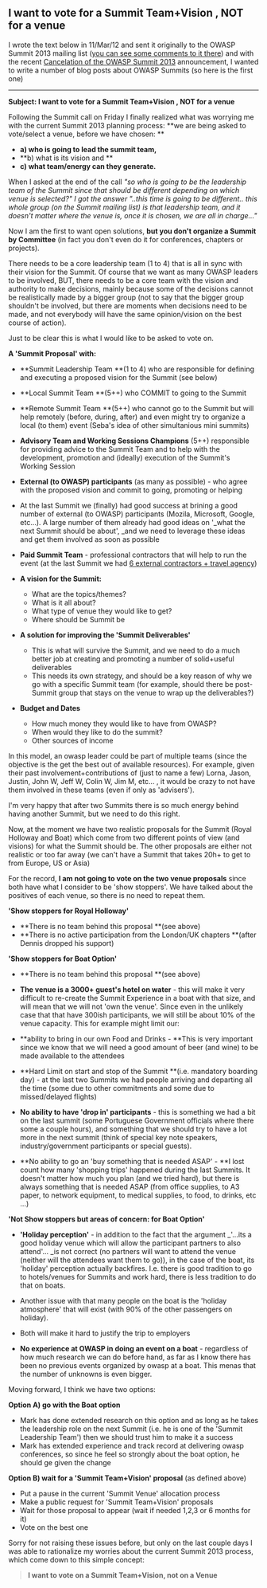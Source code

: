 ##  I want to vote for a Summit Team+Vision , NOT for a venue 

I wrote the text below in 11/Mar/12 and sent it originally to the OWASP Summit 2013 mailing list ([you can see some comments to it there](https://groups.google.com/a/owasp.org/group/owasp-summit-2013/browse_thread/thread/fff1b9a4cf1eeaad)) and with the recent [Cancelation of the OWASP Summit 2013](https://groups.google.com/a/owasp.org/group/owasp-summit-2013/browse_thread/thread/938e40b807dd5cd9?hl=en#) announcement, I wanted to write a number of blog posts about OWASP Summits (so here is the first one)  

- - - 

**Subject: I want to vote for a Summit Team+Vision , NOT for a venue**

Following the Summit call on Friday I finally realized what was worrying me with the current Summit 2013 planning process: **we are being asked to vote/select a venue, before we have chosen: **

* **a) who is going to lead the summit team,**  
* **b) what is its vision and **  
* **c) what team/energy can they generate.**

When I asked at the end of the call _"so who is going to be the leadership team of the Summit since that should be different depending on which venue is selected?" _I got the answer "_..this time is going to be different.. this whole group (on the Summit mailing list) is that leadership team, and it doesn't matter where the venue is, once it is chosen, we are all in charge..."_

Now I am the first to want open solutions, **but you don't organize a Summit by Committee** (in fact you don't even do it for conferences, chapters or projects).

There needs to be a core leadership team (1 to 4) that is all in sync with their vision for the Summit. Of course that we want as many OWASP leaders to be involved, BUT, there needs to be a core team with the vision and authority to make decisions, mainly because some of the decisions cannot be realistically made by a bigger group (not to say that the bigger group shouldn't be involved, but there are moments when decisions need to be made, and not everybody will have the same opinion/vision on the best course of action).

Just to be clear this is what I would like to be asked to vote on.

**A 'Summit Proposal' with:**

  * **Summit Leadership Team **(1 to 4) who are responsible for defining and executing a proposed vision for the Summit (see below)
  * **Local Summit Team **(5++)  who COMMIT to going to the Summit
  * **Remote Summit Team **(5++) who cannot go to the Summit but will help remotely (before, during, after) and even might try to organize a local (to them) event (Seba's idea of other simultanious mini summits)
  * **Advisory Team and Working Sessions Champions** (5++) responsible for providing advice to the Summit Team and to help with the development, promotion and (ideally) execution of the Summit's Working Session
  * **External (to OWASP) participants** (as many as possible) - who agree with the proposed vision and commit to going, promoting or helping

  * At the last Summit we (finally) had good success at brining a good number of external (to OWASP) participants (Mozila, Microsoft, Google, etc...). A large number of them already had good ideas on '_what the next Summit should be about', _and we need to leverage these ideas and get them involved as soon as possible 

* **Paid Summit Team** - professional contractors that will help to run the event (at the last Summit we had [6 external contractors + travel agency](https://www.owasp.org/index.php/Summit_2011/External_Contractors))
* **A vision for the Summit:**

  * What are the topics/themes? 
  * What is it all about?
  * What type of venue they would like to get?
  * Where should be Summit be

* **A solution for improving the 'Summit Deliverables'**

  * This is what will survive the Summit, and we need to do a much better job at creating and promoting a number of solid+useful deliverables
  * This needs its own strategy, and should be a key reason of why we go with a specific Summit team (for example, should there be post-Summit group that stays on the venue to wrap up the deliverables?)

* **Budget and Dates**

  * How much money they would like to have from OWASP?
  * When would they like to do the summit?
  * Other sources of income 

In this model, an owasp leader could be part of multiple teams (since the objective is the get the best out of available resources). For example, given their past involvement+contributions of (just to name a few) Lorna, Jason, Justin, John W, Jeff W, Colin W, Jim M, etc... , it would be crazy to not have them involved in these teams (even if only as 'advisers').

I'm very happy that after two Summits there is so much energy behind having another Summit, but we need to do this right.

Now, at the moment we have two realistic proposals for the Summit (Royal Holloway and Boat) which come from two different points of view (and visions) for what the Summit should be. The other proposals are either not realistic or too far away (we can't have a Summit that takes 20h+ to get to from Europe, US or Asia)

For the record, **I am not going to vote on the two venue proposals** since both have what I consider to be 'show stoppers'. We have talked about the positives of each venue, so there is no need to repeat them.

**'Show stoppers for Royal Holloway'**

  * **There is no team behind this proposal **(see above)
  * **There is no active participation from the London/UK chapters **(after Dennis dropped his support)

**'Show stoppers for Boat Option'**

  * **There is no team behind this proposal **(see above)
  * **The venue is a 3000+ guest's hotel on water** - this will make it very difficult to re-create the Summit Experience in a boat with that size, and will mean that we will not 'own the venue'. Since even in the unlikely case that that have 300ish participants, we will still be about 10% of the venue capacity. This for example might limit our:

  * **ability to bring in our own Food and Drinks - **This is very important since we know that we will need a good amount of beer (and wine) to be made available to the attendees 

* **Hard Limit on start and stop of the Summit **(i.e. mandatory boarding day) - at the last two Summits we had people arriving and departing all the time (some due to other commitments and some due to missed/delayed flights)
* **No ability to have 'drop in' participants** - this is something we had a bit on the last summit (some Portuguese Government officials where there some a couple hours), and something that we should try to have a lot more in the next summit (think of special key note speakers, industry/government participants or special guests). 
* **No ability to go an 'buy something that is needed ASAP' - **I lost count how many 'shopping trips' happened during the last Summits. It doesn't matter how much you plan (and we tried hard), but there is always something that is needed ASAP (from office supplies, to A3 paper, to network equipment, to medical supplies, to food, to drinks, etc ...)

**'Not Show stoppers but areas of concern: for Boat Option'**

  * **'Holiday perception'** - in addition to the fact that the argument _'...its a good holiday venue which will allow the participant partners to also attend'... _is not correct (no partners will want to attend the venue (neither will the attendees want them to go)), in the case of the boat, its 'holiday' perception actually backfires. I.e. there is good tradition to go to hotels/venues for Summits and work hard, there is less tradition to do that on boats. 

  * Another issue with that many people on the boat is the 'holiday atmosphere' that will exist (with 90% of the other passengers on holiday).
  * Both will make it hard to justify the trip to employers

* **No experience at OWASP in doing an event on a boat** - regardless of how much research we can do before hand, as far as I know there has been no previous events organized by owasp at a boat. This menas that the number of unknowns is even bigger.

Moving forward, I think we have two options:

**Option A) go with the Boat option**

  * Mark has done extended research on this option and as long as he takes the leadership role on the next Summit (i.e. he is one of the 'Summit Leadership Team') then we should trust him to make it a success
  * Mark has extended experience and track record at delivering owasp conferences, so since he feel so strongly about the boat option, he should ge given the change

**Option B) wait for a 'Summit Team+Vision' proposal** (as defined above)

  * Put a pause in the current 'Summit Venue' allocation process
  * Make a public request for 'Summit Team+Vision' proposals 
  * Wait for those proposal to appear (wait if needed 1,2,3 or 6 months for it)
  * Vote on the best one

Sorry for not raising these issues before, but only on the last couple days I was able to rationalize my worries about the current Summit 2013 process, which come down to this simple concept:

> **I want to vote on a Summit Team+Vision, not on a Venue**